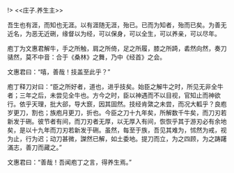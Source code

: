 !>  <<庄子.养生主>>

吾生也有涯，而知也无涯。以有涯随无涯，殆已。已而为知者，殆而已矣。为善无近名，为恶无近硎，缘督以为经，可以保身，可以全生，可以养亲，可以尽年。

庖丁为文惠君解牛，手之所触，肩之所倚，足之所履，膝之所踦，砉然向然，奏刀𬴃然，莫不中音：合于《桑林》之舞，乃中《经首》之会。

文惠君曰：“嘻，善哉！技盖至此乎？”

庖丁释刀对曰：“臣之所好者，道也，进乎技矣。始臣之解牛之时，所见无非全牛者；三年之后，未尝见全牛也。方今之时，臣以神遇而不以目视，官知止而神欲行。依乎天理，批大郤，导大窾，因其固然。技经肯綮之未尝，而况大軱乎？良庖岁更刀，割也；族庖月更刀，折也。今臣之刀十九年矣，所解数千牛矣，而刀刃若新发于硎。彼节者有间，而刀刃者无厚，以无厚入有间，恢恢乎其于游刃必有余地矣，是以十九年而刀刃若新发于硎。虽然，每至于族，吾见其难为，怵然为戒，视为止，行为迟；动刀甚微，謋然已解，如土委地。提刀而立，为之四顾，为之踌躇滿志，善刀而藏之。”

文惠君曰：“善哉！吾闻庖丁之言，得养生焉。”
